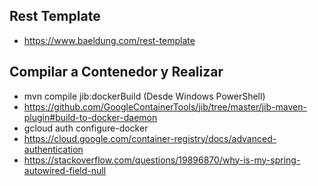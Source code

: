 ## Rest Template
 + https://www.baeldung.com/rest-template

## Compilar a Contenedor y Realizar
+ mvn compile jib:dockerBuild (Desde Windows PowerShell)
+ https://github.com/GoogleContainerTools/jib/tree/master/jib-maven-plugin#build-to-docker-daemon
+ gcloud auth configure-docker
+ https://cloud.google.com/container-registry/docs/advanced-authentication
+ https://stackoverflow.com/questions/19896870/why-is-my-spring-autowired-field-null
